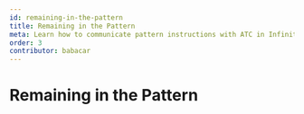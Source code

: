 ```yaml
---
id: remaining-in-the-pattern
title: Remaining in the Pattern
meta: Learn how to communicate pattern instructions with ATC in Infinite Flight.
order: 3
contributor: babacar
---
```


# Remaining in the Pattern


